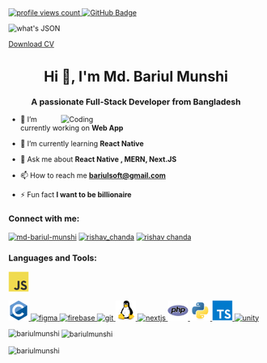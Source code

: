 <a href="https://github.com/bariulmunshi">
    <img src="https://komarev.com/ghpvc/?username=bariulmunshi" alt = "profile views count" />
</a>

<a href="https://github.com/bariulmunshi">


<img src="https://img.shields.io/github/followers/bariulmunshi?label=Followers&style=social" alt="GitHub Badge">
</a> 

![what's JSON](https://i.ibb.co/fnNrR1T/IMG-20230923-205816-331.jpg)

[Download CV](https://drive.google.com/file/d/1nWCj8imhUIzdAqbwMm-t0yWVffsfOxJI/view?usp=sharing)
<h1 align="center">Hi 👋, I'm Md. Bariul Munshi</h1>
<h3 align="center">A passionate Full-Stack Developer from Bangladesh</h3>
<img align="right" alt="Coding" width="400"  src="https://cdn.dribbble.com/users/1162077/screenshots/3848914/programmer.gif">



- 🔭 I’m currently working on **Web App**

- 🌱 I’m currently learning **React Native**

- 💬 Ask me about **React Native , MERN, Next.JS**

- 📫 How to reach me **bariulsoft@gmail.com**

- ⚡ Fun fact **I want to be billionaire**

<h3 align="left">Connect with me:</h3>
<p align="left">
<a href="https://bd.linkedin.com/in/md-bariul-munshi" target="blank"><img align="center" src="https://raw.githubusercontent.com/rahuldkjain/github-profile-readme-generator/master/src/images/icons/Social/linked-in-alt.svg" alt="md-bariul-munshi" height="30" width="40" /></a>
<a href="https://instagram.com/md.bariulmunshi" target="blank"><img align="center" src="https://raw.githubusercontent.com/rahuldkjain/github-profile-readme-generator/master/src/images/icons/Social/instagram.svg" alt="rishav_chanda" height="30" width="40" /></a>
<a href="https://www.youtube.com/@softcarehub" target="blank"><img align="center" src="https://raw.githubusercontent.com/rahuldkjain/github-profile-readme-generator/master/src/images/icons/Social/youtube.svg" alt="rishav chanda" height="30" width="40" /></a>
</p>


<p align="left">
</p>

<h3 align="left">Languages and Tools:</h3>
<a href="https://developer.mozilla.org/en-US/docs/Web/JavaScript" target="_blank" rel="noreferrer"> <img src="https://raw.githubusercontent.com/devicons/devicon/master/icons/javascript/javascript-original.svg" alt="javascript" width="40" height="40"/> </a>

<p align="left"> <a href="https://www.cprogramming.com/" target="_blank" rel="noreferrer"> <img src="https://raw.githubusercontent.com/devicons/devicon/master/icons/c/c-original.svg" alt="c" width="40" height="40"/> </a> <a href="https://www.figma.com/" target="_blank" rel="noreferrer"> <img src="https://www.vectorlogo.zone/logos/figma/figma-icon.svg" alt="figma" width="40" height="40"/> </a> <a href="https://firebase.google.com/" target="_blank" rel="noreferrer"> <img src="https://www.vectorlogo.zone/logos/firebase/firebase-icon.svg" alt="firebase" width="40" height="40"/> </a> <a href="https://git-scm.com/" target="_blank" rel="noreferrer"> <img src="https://www.vectorlogo.zone/logos/git-scm/git-scm-icon.svg" alt="git" width="40" height="40"/> </a>  <a href="https://www.linux.org/" target="_blank" rel="noreferrer"> <img src="https://raw.githubusercontent.com/devicons/devicon/master/icons/linux/linux-original.svg" alt="linux" width="40" height="40"/> </a> <a href="https://nextjs.org/" target="_blank" rel="noreferrer"> <img src="https://cdn.worldvectorlogo.com/logos/nextjs-2.svg" alt="nextjs" width="40" height="40"/> </a> <a href="https://www.php.net" target="_blank" rel="noreferrer"> <img src="https://raw.githubusercontent.com/devicons/devicon/master/icons/php/php-original.svg" alt="php" width="40" height="40"/> </a> <a href="https://www.python.org" target="_blank" rel="noreferrer"> <img src="https://raw.githubusercontent.com/devicons/devicon/master/icons/python/python-original.svg" alt="python" width="40" height="40"/> </a> <a href="https://www.typescriptlang.org/" target="_blank" rel="noreferrer"> <img src="https://raw.githubusercontent.com/devicons/devicon/master/icons/typescript/typescript-original.svg" alt="typescript" width="40" height="40"/> </a> <a href="https://unity.com/" target="_blank" rel="noreferrer"> <img src="https://www.vectorlogo.zone/logos/unity3d/unity3d-icon.svg" alt="unity" width="40" height="40"/> </a> </p>



<p><img align="left" src="https://github-readme-stats.vercel.app/api/top-langs?username=bariulmunshi&show_icons=true&locale=en&layout=compact&theme=tokyonight" alt="bariulmunshi" /></p>

<p>&nbsp;<img align="center" src="https://github-readme-stats.vercel.app/api?username=bariulmunshi&show_icons=true&locale=en&theme=tokyonight" alt="bariulmunshi" /></p>

<p><img align="center" src="https://github-readme-streak-stats.herokuapp.com/?user=bariulmunshi&&theme=tokyonight" alt="bariulmunshi" /></p>

